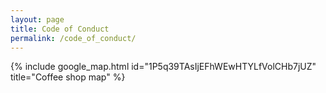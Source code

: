 ```yaml
---
layout: page
title: Code of Conduct
permalink: /code_of_conduct/
---
```


{% include google_map.html id="1P5q39TAsIjEFhWEwHTYLfVolCHb7jUZ" title="Coffee shop map" %}
